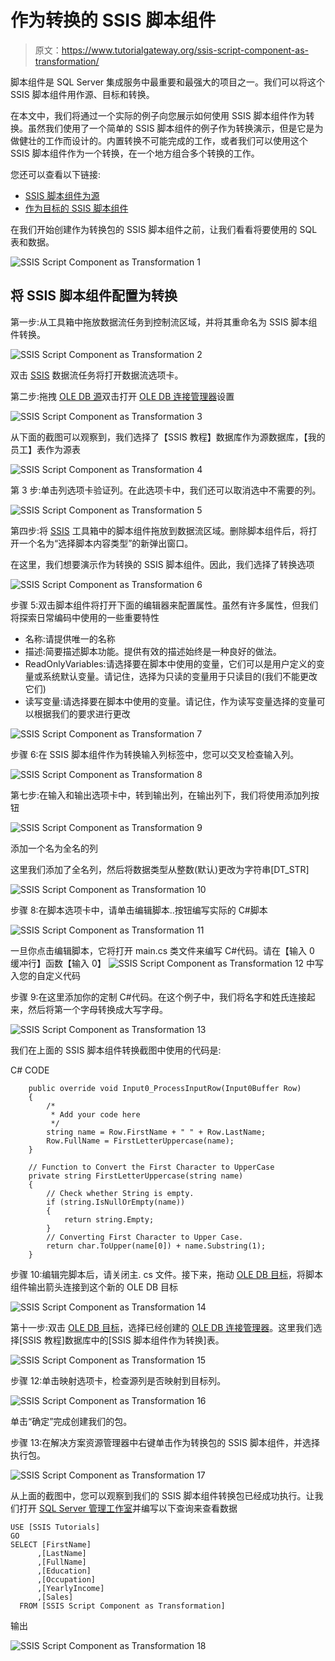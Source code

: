 # 作为转换的 SSIS 脚本组件

> 原文：<https://www.tutorialgateway.org/ssis-script-component-as-transformation/>

脚本组件是 SQL Server 集成服务中最重要和最强大的项目之一。我们可以将这个 SSIS 脚本组件用作源、目标和转换。

在本文中，我们将通过一个实际的例子向您展示如何使用 SSIS 脚本组件作为转换。虽然我们使用了一个简单的 SSIS 脚本组件的例子作为转换演示，但是它是为做健壮的工作而设计的。内置转换不可能完成的工作，或者我们可以使用这个 SSIS 脚本组件作为一个转换，在一个地方组合多个转换的工作。

您还可以查看以下链接:

*   [SSIS 脚本组件为源](https://www.tutorialgateway.org/ssis-script-component-as-source/)
*   [作为目标的 SSIS 脚本组件](https://www.tutorialgateway.org/ssis-script-component-as-destination/)

在我们开始创建作为转换包的 SSIS 脚本组件之前，让我们看看将要使用的 SQL 表和数据。

![SSIS Script Component as Transformation 1](img/378301b86d89f22ff1cec5fe853d1f48.png)

## 将 SSIS 脚本组件配置为转换

第一步:从工具箱中拖放数据流任务到控制流区域，并将其重命名为 SSIS 脚本组件转换。

![SSIS Script Component as Transformation 2](img/351f1622556aefaae397ec14e915b186.png)

双击 [SSIS](https://www.tutorialgateway.org/ssis/) 数据流任务将打开数据流选项卡。

第二步:拖拽 [OLE DB 源](https://www.tutorialgateway.org/ole-db-source-in-ssis/)双击打开 [OLE DB 连接管理器](https://www.tutorialgateway.org/ole-db-connection-manager-in-ssis/)设置

![SSIS Script Component as Transformation 3](img/8c270b1ad587d3b5f6ec95816ed54502.png)

从下面的截图可以观察到，我们选择了【SSIS 教程】数据库作为源数据库，【我的员工】表作为源表

![SSIS Script Component as Transformation 4](img/c90ec7257c14e80de16494d42f6af689.png)

第 3 步:单击列选项卡验证列。在此选项卡中，我们还可以取消选中不需要的列。

![SSIS Script Component as Transformation 5](img/517b52caac35313355f254ccc0870bd6.png)

第四步:将 [SSIS](https://www.tutorialgateway.org/ssis/) 工具箱中的脚本组件拖放到数据流区域。删除脚本组件后，将打开一个名为“选择脚本内容类型”的新弹出窗口。

在这里，我们想要演示作为转换的 SSIS 脚本组件。因此，我们选择了转换选项

![SSIS Script Component as Transformation 6](img/a9513488baf657356e05e9b82ecd1d01.png)

步骤 5:双击脚本组件将打开下面的编辑器来配置属性。虽然有许多属性，但我们将探索日常编码中使用的一些重要特性

*   名称:请提供唯一的名称
*   描述:简要描述脚本功能。提供有效的描述始终是一种良好的做法。
*   ReadOnlyVariables:请选择要在脚本中使用的变量，它们可以是用户定义的变量或系统默认变量。请记住，选择为只读的变量用于只读目的(我们不能更改它们)
*   读写变量:请选择要在脚本中使用的变量。请记住，作为读写变量选择的变量可以根据我们的要求进行更改

![SSIS Script Component as Transformation 7](img/c91b225ac7dc12d91df0b3e33901ba6b.png)

步骤 6:在 SSIS 脚本组件作为转换输入列标签中，您可以交叉检查输入列。

![SSIS Script Component as Transformation 8](img/e4ba17bcc7d19753501fcb66a03ab512.png)

第七步:在输入和输出选项卡中，转到输出列，在输出列下，我们将使用添加列按钮

![SSIS Script Component as Transformation 9](img/1caf03f975ac72976eb43b8d9fa4ebdb.png)

添加一个名为全名的列

这里我们添加了全名列，然后将数据类型从整数(默认)更改为字符串[DT_STR]

![SSIS Script Component as Transformation 10](img/100485c72c2ad349cf99d53afe224870.png)

步骤 8:在脚本选项卡中，请单击编辑脚本..按钮编写实际的 C#脚本

![SSIS Script Component as Transformation 11](img/0a60b5c67f5e023403c8ab9ac786cbb7.png)

一旦你点击编辑脚本，它将打开 main.cs 类文件来编写 C#代码。请在【输入 0 缓冲行】函数【输入 0】 ![SSIS Script Component as Transformation 12](img/aafc86a4a3812ba527647b1f4b10e219.png) 中写入您的自定义代码

步骤 9:在这里添加你的定制 C#代码。在这个例子中，我们将名字和姓氏连接起来，然后将第一个字母转换成大写字母。

![SSIS Script Component as Transformation 13](img/7d2fb2ce1a76b5747995ad4643936433.png)

我们在上面的 SSIS 脚本组件转换截图中使用的代码是:

C# CODE

```
    public override void Input0_ProcessInputRow(Input0Buffer Row)
    {
        /*
         * Add your code here
         */
        string name = Row.FirstName + " " + Row.LastName;
        Row.FullName = FirstLetterUppercase(name);
    }

    // Function to Convert the First Character to UpperCase 
    private string FirstLetterUppercase(string name)
    {
        // Check whether String is empty.
        if (string.IsNullOrEmpty(name))
        {
            return string.Empty;
        }
        // Converting First Character to Upper Case.
        return char.ToUpper(name[0]) + name.Substring(1);
    }
```

步骤 10:编辑完脚本后，请关闭主. cs 文件。接下来，拖动 [OLE DB 目标](https://www.tutorialgateway.org/ssis-ole-db-destination/)，将脚本组件输出箭头连接到这个新的 OLE DB 目标

![SSIS Script Component as Transformation 14](img/680fa2030714032a8fdb906c6541fa8b.png)

第十一步:双击 [OLE DB 目标](https://www.tutorialgateway.org/ssis-ole-db-destination/)，选择已经创建的 [OLE DB 连接管理器](https://www.tutorialgateway.org/ole-db-connection-manager-in-ssis/)。这里我们选择[SSIS 教程]数据库中的[SSIS 脚本组件作为转换]表。

![SSIS Script Component as Transformation 15](img/43d407e432120abef34dec04b33ba63f.png)

步骤 12:单击映射选项卡，检查源列是否映射到目标列。

![SSIS Script Component as Transformation 16](img/503b7174fe7bef07c09b77ad3be9f9f1.png)

单击“确定”完成创建我们的包。

步骤 13:在解决方案资源管理器中右键单击作为转换包的 SSIS 脚本组件，并选择执行包。

![SSIS Script Component as Transformation 17](img/3adba6b4852513d2b5d38f2e5fa0c6cd.png)

从上面的截图中，您可以观察到我们的 SSIS 脚本组件转换包已经成功执行。让我们打开 [SQL Server 管理工作室](https://www.tutorialgateway.org/sql/)并编写以下查询来查看数据

```
USE [SSIS Tutorials]
GO
SELECT [FirstName]
      ,[LastName]
      ,[FullName]
      ,[Education]
      ,[Occupation]
      ,[YearlyIncome]
      ,[Sales]
  FROM [SSIS Script Component as Transformation]
```

输出

![SSIS Script Component as Transformation 18](img/f3c4135387fd6b353cd3ec5cf21eb61c.png)